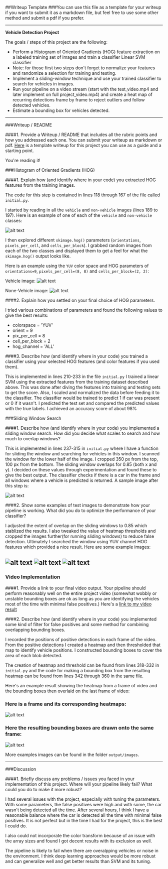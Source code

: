 ##Writeup Template
###You can use this file as a template for your writeup if you want to submit it as a markdown file, but feel free to use some other method and submit a pdf if you prefer.

---

**Vehicle Detection Project**

The goals / steps of this project are the following:

* Perform a Histogram of Oriented Gradients (HOG) feature extraction on a labeled training set of images and train a classifier Linear SVM classifier
* Note: for those first two steps don't forget to normalize your features and randomize a selection for training and testing.
* Implement a sliding-window technique and use your trained classifier to search for vehicles in images.
* Run your pipeline on a video stream (start with the test_video.mp4 and later implement on full project_video.mp4) and create a heat map of recurring detections frame by frame to reject outliers and follow detected vehicles.
* Estimate a bounding box for vehicles detected.

[//]: # (Image References)
[image1]: ./output_images/car_not_car.png
[image2]: ./output_images/vehicle_hog.jpg
[image2_1]: ./output_images/non-vehicle_hog.png
[image3]: ./output_images/test_5_bb.png
[image4]: ./output_images/test_5_final.png
[image4_1]: ./output_images/test1_final.png
[image4_2]: ./output_images/test3_final.png
[image5]: ./output_images/test_5_hm.png
[image6]: ./examples/labels_map.png
[image7]: ./output_images/test_5_final.png
[video1]: ./project_video.mp4
---
###Writeup / README

####1. Provide a Writeup / README that includes all the rubric points and how you addressed each one.  You can submit your writeup as markdown or pdf.  [Here](https://github.com/udacity/CarND-Vehicle-Detection/blob/master/writeup_template.md) is a template writeup for this project you can use as a guide and a starting point.  

You're reading it!

###Histogram of Oriented Gradients (HOG)

####1. Explain how (and identify where in your code) you extracted HOG features from the training images.

The code for this step is contained in lines 118 through 167 of the file called `initial.py`.

I started by reading in all the `vehicle` and `non-vehicle` images (lines 189 to 197).  Here is an example of one of each of the `vehicle` and `non-vehicle` classes:

![alt text][image1]

I then explored different `skimage.hog()` parameters (`orientations`, `pixels_per_cell`, and `cells_per_block`).  I grabbed random images from each of the two classes and displayed them to get a feel for what the `skimage.hog()` output looks like.

Here is an example using the `YUV` color space and HOG parameters of `orientations=9`, `pixels_per_cell=(8, 8)` and `cells_per_block=(2, 2)`:

Vehicle image:
![alt text][image2]

None-Vehicle image:
![alt text][image2_1]


####2. Explain how you settled on your final choice of HOG parameters.

I tried various combinations of parameters and found the following values to give the best results:

* colorspace = 'YUV' 
* orient = 9
* pix_per_cell = 8
* cell_per_block = 2
* hog_channel = 'ALL'

####3. Describe how (and identify where in your code) you trained a classifier using your selected HOG features (and color features if you used them).

This is implemented in lines 210-233 in the file `initial.py`
I trained a linear SVM using the extracted features from the training dataset described above. This was done after diving the features into training and testing sets to get the score. Also, I scaled and normalized the data before feeding it to the classifier.
The classifier would be trained to predict 1 if car was present or 0 if it wasn't. I predicted the test set and compared the predicted values with the true labels. I achieved an accuracy score of about 98%

###Sliding Window Search

####1. Describe how (and identify where in your code) you implemented a sliding window search.  How did you decide what scales to search and how much to overlap windows?

This is implemented in lines 237-315 in `initial.py` where I have a function for sliding the window and searching for vehicles in this window.
I scanned the window for the lower half of the image. I cropped 350 px from the top, 100 px from the bottom. The sliding window overlaps for 0.85 (both x and y). I decided on these values through experimentation and found these to give the best output. The classifier checks if there is a car in the frame and all windows where a vehicle is predicted is returned. A sample image after this step is:

![alt text][image3]

####2. Show some examples of test images to demonstrate how your pipeline is working.  What did you do to optimize the performance of your classifier?

I adjusted the extent of overlap on the sliding windows to 0.85 which stablized the results. I also tweaked the value of heatmap thresholds and cropped the images further(for running sliding windows) to reduce false detection.
Ultimately I searched the window using YUV channel HOG features which provided a nice result.  Here are some example images:

![alt text][image4]
![alt text][image4_1]
![alt text][image4_2]
---

### Video Implementation

####1. Provide a link to your final video output.  Your pipeline should perform reasonably well on the entire project video (somewhat wobbly or unstable bounding boxes are ok as long as you are identifying the vehicles most of the time with minimal false positives.)
Here's a [link to my video result](./project_result.mp4)


####2. Describe how (and identify where in your code) you implemented some kind of filter for false positives and some method for combining overlapping bounding boxes.

I recorded the positions of positive detections in each frame of the video.  From the positive detections I created a heatmap and then thresholded that map to identify vehicle positions. I constructed bounding boxes to cover the area of each blob detected.  

The creation of heatmap and threshold can be found from lines 318-332 in `initial.py` and the code for making a bounding box from the resulting heatmap can be found from lines 342 through 360 in the same file.

Here's an example result showing the heatmap from a frame of video and the bounding boxes then overlaid on the last frame of video:

### Here is a frame and its corresponding heatmaps:

![alt text][image5]

### Here the resulting bounding boxes are drawn onto the same frame:
![alt text][image7]

More examples images can be found in the folder `output/images`.



---

###Discussion

####1. Briefly discuss any problems / issues you faced in your implementation of this project.  Where will your pipeline likely fail?  What could you do to make it more robust?

I had several issues with the project, especially with tuning the parameters. With some parameters, the false positives were high and with some, the car wasn't being detected all the time. After several hours, I think I have a reasonable balance where the car is detected all the time with minimal false positives. It is not perfect but in the time I had for the project, this is the best I could do.

I also could not incorporate the color transform because of an issue with the array sizes and found I got decent results with its exclusion as well.

The pipeline is likely to fail when there are overalpping vehicles or noise in the environment. I think deep learning approaches would be more robust and can generalize well and get better results than SVM and its tuning.
